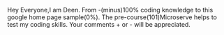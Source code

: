 Hey Everyone,I am Deen. From  -(minus)100% coding knowledge to this google home page sample(0%). The pre-course(101)Microserve helps to test my coding skills. Your comments + or - will be appreciated.  